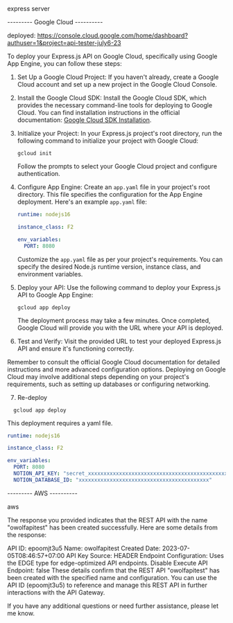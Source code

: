 express server

--------- Google Cloud ----------

deployed:
https://console.cloud.google.com/home/dashboard?authuser=1&project=api-tester-july6-23

To deploy your Express.js API on Google Cloud, specifically using Google App Engine, you can follow these steps:

1. Set Up a Google Cloud Project:
   If you haven't already, create a Google Cloud account and set up a new project in the Google Cloud Console.

2. Install the Google Cloud SDK:
   Install the Google Cloud SDK, which provides the necessary command-line tools for deploying to Google Cloud. You can find installation instructions in the official documentation: [Google Cloud SDK Installation](https://cloud.google.com/sdk/docs/install).

3. Initialize your Project:
   In your Express.js project's root directory, run the following command to initialize your project with Google Cloud:

   ```
   gcloud init
   ```

   Follow the prompts to select your Google Cloud project and configure authentication.

4. Configure App Engine:
   Create an `app.yaml` file in your project's root directory. This file specifies the configuration for the App Engine deployment. Here's an example `app.yaml` file:

   ```yaml
   runtime: nodejs16

   instance_class: F2

   env_variables:
     PORT: 8080
   ```

   Customize the `app.yaml` file as per your project's requirements. You can specify the desired Node.js runtime version, instance class, and environment variables.

5. Deploy your API:
   Use the following command to deploy your Express.js API to Google App Engine:

   ```
   gcloud app deploy
   ```

   The deployment process may take a few minutes. Once completed, Google Cloud will provide you with the URL where your API is deployed.

6. Test and Verify:
   Visit the provided URL to test your deployed Express.js API and ensure it's functioning correctly.

Remember to consult the official Google Cloud documentation for detailed instructions and more advanced configuration options. Deploying on Google Cloud may involve additional steps depending on your project's requirements, such as setting up databases or configuring networking.

7. Re-deploy

```
  gcloud app deploy
```

This deployment requires a yaml file.

```yaml
runtime: nodejs16

instance_class: F2

env_variables:
  PORT: 8080
  NOTION_API_KEY: "secret_xxxxxxxxxxxxxxxxxxxxxxxxxxxxxxxxxxxxxxxxxxxxx"
  NOTION_DATABASE_ID: "xxxxxxxxxxxxxxxxxxxxxxxxxxxxxxxxxxxxxxxxxx"
```

--------- AWS ----------

aws

The response you provided indicates that the REST API with the name "owolfapitest" has been created successfully. Here are some details from the response:

API ID: epoomjt3u5
Name: owolfapitest
Created Date: 2023-07-05T08:46:57+07:00
API Key Source: HEADER
Endpoint Configuration: Uses the EDGE type for edge-optimized API endpoints.
Disable Execute API Endpoint: false
These details confirm that the REST API "owolfapitest" has been created with the specified name and configuration. You can use the API ID (epoomjt3u5) to reference and manage this REST API in further interactions with the API Gateway.

If you have any additional questions or need further assistance, please let me know.
